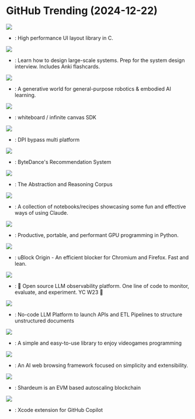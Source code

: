 # GitHub Trending (2024-12-22)

![](https://img.shields.io/badge/C-New%201-green?style=flat-square&logo=appveyor)
- [](https://github.comundefined): High performance UI layout library in C.

![](https://img.shields.io/badge/Python-New%20440-green?style=flat-square&logo=appveyor)
- [](https://github.comundefined): Learn how to design large-scale systems. Prep for the system design interview. Includes Anki flashcards.

![](https://img.shields.io/badge/Python-New%201-green?style=flat-square&logo=appveyor)
- [](https://github.comundefined): A generative world for general-purpose robotics & embodied AI learning.

![](https://img.shields.io/badge/TypeScript-New%20312-green?style=flat-square&logo=appveyor)
- [](https://github.comundefined): whiteboard / infinite canvas SDK

![](https://img.shields.io/badge/C-New%2098-green?style=flat-square&logo=appveyor)
- [](https://github.comundefined): DPI bypass multi platform

![](https://img.shields.io/badge/Python-New%20306-green?style=flat-square&logo=appveyor)
- [](https://github.comundefined): ByteDance's Recommendation System

![](https://img.shields.io/badge/JavaScript-New%2067-green?style=flat-square&logo=appveyor)
- [](https://github.comundefined): The Abstraction and Reasoning Corpus

![](https://img.shields.io/badge/Jupyter%20Notebook-New%20200-green?style=flat-square&logo=appveyor)
- [](https://github.comundefined): A collection of notebooks/recipes showcasing some fun and effective ways of using Claude.

![](https://img.shields.io/badge/C%2B%2B-New%20130-green?style=flat-square&logo=appveyor)
- [](https://github.comundefined): Productive, portable, and performant GPU programming in Python.

![](https://img.shields.io/badge/JavaScript-New%20118-green?style=flat-square&logo=appveyor)
- [](https://github.comundefined): uBlock Origin - An efficient blocker for Chromium and Firefox. Fast and lean.

![](https://img.shields.io/badge/TypeScript-New%2051-green?style=flat-square&logo=appveyor)
- [](https://github.comundefined): 🧊 Open source LLM observability platform. One line of code to monitor, evaluate, and experiment. YC W23 🍓

![](https://img.shields.io/badge/Python-New%20173-green?style=flat-square&logo=appveyor)
- [](https://github.comundefined): No-code LLM Platform to launch APIs and ETL Pipelines to structure unstructured documents

![](https://img.shields.io/badge/C-New%2020-green?style=flat-square&logo=appveyor)
- [](https://github.comundefined): A simple and easy-to-use library to enjoy videogames programming

![](https://img.shields.io/badge/TypeScript-New%20114-green?style=flat-square&logo=appveyor)
- [](https://github.comundefined): An AI web browsing framework focused on simplicity and extensibility.

![](https://img.shields.io/badge/TypeScript-New%20797-green?style=flat-square&logo=appveyor)
- [](https://github.comundefined): Shardeum is an EVM based autoscaling blockchain

![](https://img.shields.io/badge/Swift-New%20107-green?style=flat-square&logo=appveyor)
- [](https://github.comundefined): Xcode extension for GitHub Copilot

